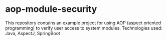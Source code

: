 # aop-module-security

This repository contains an example project for using AOP (aspect oriented programming) to verify user access to system modules.
Technologies used: Java, AspectJ, SpringBoot
